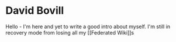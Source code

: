 # David Bovill

Hello - I'm here and yet to write a good intro about myself. I'm still in recovery mode from losing all my [[Federated Wiki]]s